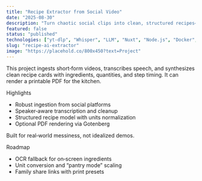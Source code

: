 ```yaml
---
title: "Recipe Extractor from Social Video"
date: "2025-08-30"
description: "Turn chaotic social clips into clean, structured recipes—ingredients, steps, timings, and a printable PDF."
featured: false
status: "published"
technologies: ["yt-dlp", "Whisper", "LLM", "Nuxt", "Node.js", "Docker", "Gotenberg"]
slug: "recipe-ai-extractor"
image: "https://placehold.co/800x450?text=Project"
---
```


This project ingests short‑form videos, transcribes speech, and synthesizes clean recipe cards with ingredients, quantities, and step timing. It can render a printable PDF for the kitchen.

Highlights

- Robust ingestion from social platforms
- Speaker‑aware transcription and cleanup
- Structured recipe model with units normalization
- Optional PDF rendering via Gotenberg

Built for real‑world messiness, not idealized demos.

Roadmap

- OCR fallback for on‑screen ingredients
- Unit conversion and “pantry mode” scaling
- Family share links with print presets
